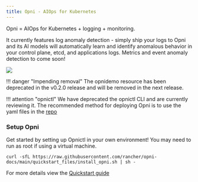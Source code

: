 ```yaml
---
title: Opni - AIOps for Kubernetes
---
```

 
Opni = AIOps for Kubernetes + logging + monitoring. 

It currently features log anomaly detection - simply ship your logs to Opni and its AI models will automatically learn and identify anomalous behavior in your control plane, etcd, and applications logs. Metrics and event anomaly detection to come soon!

[![](https://opni-public.s3.us-east-2.amazonaws.com/opni_youtube_gh.png)](https://youtu.be/DQVBwMaO_o0)

!!! danger "Impending removal"
    The opnidemo resource has been deprecated in the v0.2.0 release and will be removed in the next release.

!!! attention "opnictl"
    We have deprecated the opnictl CLI and are currently reviewing it.  The recommended method for deploying Opni is to use the yaml files in the [repo](https://github.com/rancher/opni/tree/main/deploy/manifests)

### Setup Opni
Get started by setting up Opnictl in your own environment! You may need to run as root if using a virtual machine.
```
curl -sfL https://raw.githubusercontent.com/rancher/opni-docs/main/quickstart_files/install_opni.sh | sh -
```

For more details view the [Quickstart guide](./deployment/quickstart)